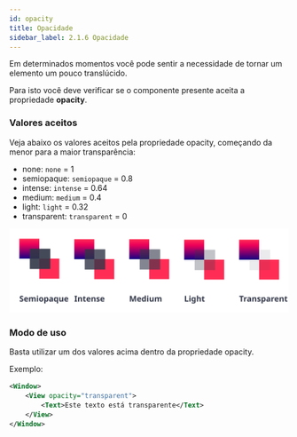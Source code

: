 ```yaml
---
id: opacity
title: Opacidade
sidebar_label: 2.1.6 Opacidade
---
```


Em determinados momentos você pode sentir a necessidade de tornar um elemento um pouco translúcido.

Para isto você deve verificar se o componente presente aceita a propriedade **opacity**.

### Valores aceitos

Veja abaixo os valores aceitos pela propriedade opacity, começando da menor para a maior transparência:

- none: `none` = 1
- semiopaque: `semiopaque` = 0.8
- intense: `intense` = 0.64
- medium: `medium` = 0.4
- light: `light` = 0.32
- transparent: `transparent` = 0

![OpacityLevels](assets/images_prop_base/OpacityLevels.svg)

### Modo de uso

Basta utilizar um dos valores acima dentro da propriedade opacity.

Exemplo:

```xml
<Window>
    <View opacity="transparent">
        <Text>Este texto está transparente</Text>
    </View>
</Window>
```

